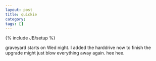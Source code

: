```yaml
---
layout: post
title: quickie
category: 
tags: []
---
```

{% include JB/setup %}

graveyard starts on Wed night.
I added the harddrive now to finish the upgrade
might just blow everything away again.  hee hee.
